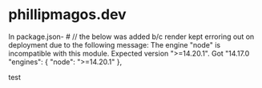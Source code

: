 # phillipmagos.dev

In package.json-   # // the below was added b/c render kept erroring out on deployment due to the following message: The engine "node" is incompatible with this module. Expected version ">=14.20.1". Got "14.17.0
"engines": {
    "node": ">=14.20.1" 
  },



  test
